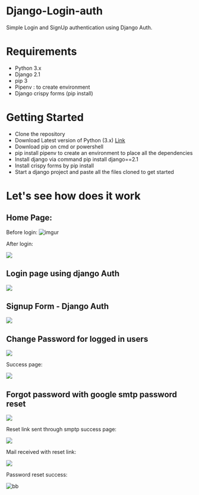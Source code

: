 # Django-Login-auth

Simple Login and SignUp authentication using Django Auth.

<h1>Requirements</h1>
<ul>
  <li>Python 3.x</li>
  <li>Django 2.1</li>
  <li>pip 3</li>
  <li>Pipenv : to create environment</li>
  <li>Django crispy forms (pip install)</li>
</ul>

<h1>Getting Started</h1>
<ul>
    <li>Clone the repository</li>
    <li>Download Latest version of Python (3.x) <a href="https://www.python.org/downloads/"> Link </a> </li>
    <li>Download pip on cmd or powershell</li>
    <li>pip install pipenv to create an environment to place all the dependencies</li>
    <li>Install django via command pip install django==2.1</li>
    <li>Install crispy forms by pip install</li>
    <li>Start a django project and paste all the files cloned to get started</li>
</ul>

#              Let's see how does it work 

## Home Page: 
  Before login:
  ![imgur](https://imgur.com/nT1Xhz9)
  
  After login:
  
  ![](https://imgur.com/vHrTwa8)

## Login page using django Auth

![](https://imgur.com/CIDlQEN)

## Signup Form - Django Auth
![](https://imgur.com/EArliif)

## Change Password for logged in users

![](https://imgur.com/u4ayE48)

Success page:

![](https://imgur.com/v9fVJ5B)

## Forgot password with google smtp password reset

![](https://imgur.com/JSMhNmT)

Reset link sent through smptp success page:

![](https://imgur.com/pagOCuz)

Mail received with reset link:

![](https://imgur.com/PQBxsHU)

Password reset success:

![bb](https://i.imgur.com/u8j1bGQ.png)



